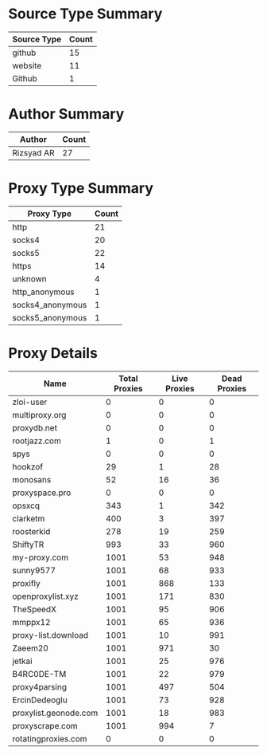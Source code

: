 # Source Type Summary

| Source Type | Count |
|-------------|-------|
| github | 15 |
| website | 11 |
| Github | 1 |


# Author Summary

| Author | Count |
|--------|-------|
| Rizsyad AR | 27 |


# Proxy Type Summary

| Proxy Type | Count |
|------------|-------|
| http | 21 |
| socks4 | 20 |
| socks5 | 22 |
| https | 14 |
| unknown | 4 |
| http_anonymous | 1 |
| socks4_anonymous | 1 |
| socks5_anonymous | 1 |


# Proxy Details

| Name | Total Proxies | Live Proxies | Dead Proxies |
|------|---------------|--------------|---------------|
| zloi-user | 0 | 0 | 0 |
| multiproxy.org | 0 | 0 | 0 |
| proxydb.net | 0 | 0 | 0 |
| rootjazz.com | 1 | 0 | 1 |
| spys | 0 | 0 | 0 |
| hookzof | 29 | 1 | 28 |
| monosans | 52 | 16 | 36 |
| proxyspace.pro | 0 | 0 | 0 |
| opsxcq | 343 | 1 | 342 |
| clarketm | 400 | 3 | 397 |
| roosterkid | 278 | 19 | 259 |
| ShiftyTR | 993 | 33 | 960 |
| my-proxy.com | 1001 | 53 | 948 |
| sunny9577 | 1001 | 68 | 933 |
| proxifly | 1001 | 868 | 133 |
| openproxylist.xyz | 1001 | 171 | 830 |
| TheSpeedX | 1001 | 95 | 906 |
| mmppx12 | 1001 | 65 | 936 |
| proxy-list.download | 1001 | 10 | 991 |
| Zaeem20 | 1001 | 971 | 30 |
| jetkai | 1001 | 25 | 976 |
| B4RC0DE-TM | 1001 | 22 | 979 |
| proxy4parsing | 1001 | 497 | 504 |
| ErcinDedeoglu | 1001 | 73 | 928 |
| proxylist.geonode.com | 1001 | 18 | 983 |
| proxyscrape.com | 1001 | 994 | 7 |
| rotatingproxies.com | 0 | 0 | 0 |
